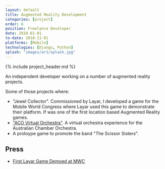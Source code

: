 ```yaml
---
layout: default
title: Augmented Reality Development
categories: [project]
order: 6
position: Freelance Developer
date: 2010-01-01
to-date: 2010-11-01
platforms: [Mobile]
technologies: [Django, Python]
splash: "images/ar1/splash.jpg"
---
```


{% include project_header.md %}

An independent developer working on a number of augmented reality projects.

Some of those projects where:

  - "Jewel Collector". Commissioned by Layar, I developed a game for the Mobile World Congress where Layar used this game to demonstrate their platform. If was one of the first location based Augmented Reality games.
  - ["ACO Virtual Orchestra"](http://modprods.com/production/acovirtual/). A virtual orchestra experience for the Australian Chamber Orchestra.
  - A protoype game to promote the band "The Scissor Sisters".


## Press
  - [First Layar Game Demoed at MWC](https://www.layar.com/news/blog/2010/02/14/first-layar-game-demod-at-mwc/)



